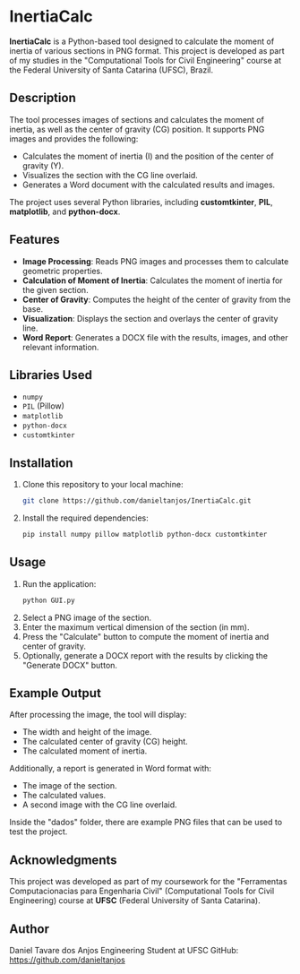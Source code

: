 # InertiaCalc

**InertiaCalc** is a Python-based tool designed to calculate the moment of inertia of various sections in PNG format. This project is developed as part of my studies in the "Computational Tools for Civil Engineering" course at the Federal University of Santa Catarina (UFSC), Brazil.

## Description

The tool processes images of sections and calculates the moment of inertia, as well as the center of gravity (CG) position. It supports PNG images and provides the following:

- Calculates the moment of inertia (I) and the position of the center of gravity (Y).
- Visualizes the section with the CG line overlaid.
- Generates a Word document with the calculated results and images.

The project uses several Python libraries, including **customtkinter**, **PIL**, **matplotlib**, and **python-docx**.

## Features

- **Image Processing**: Reads PNG images and processes them to calculate geometric properties.
- **Calculation of Moment of Inertia**: Calculates the moment of inertia for the given section.
- **Center of Gravity**: Computes the height of the center of gravity from the base.
- **Visualization**: Displays the section and overlays the center of gravity line.
- **Word Report**: Generates a DOCX file with the results, images, and other relevant information.

## Libraries Used

- `numpy`
- `PIL` (Pillow)
- `matplotlib`
- `python-docx`
- `customtkinter`

## Installation

1. Clone this repository to your local machine:
   ```bash
   git clone https://github.com/danieltanjos/InertiaCalc.git

2. Install the required dependencies:
   ```bash
   pip install numpy pillow matplotlib python-docx customtkinter

## Usage

1. Run the application:
   ```bash
   python GUI.py
2. Select a PNG image of the section.
3. Enter the maximum vertical dimension of the section (in mm).
4. Press the "Calculate" button to compute the moment of inertia and center of gravity.
5. Optionally, generate a DOCX report with the results by clicking the "Generate DOCX" button.

## Example Output

After processing the image, the tool will display:
- The width and height of the image.
- The calculated center of gravity (CG) height.
- The calculated moment of inertia.
  
Additionally, a report is generated in Word format with:
- The image of the section.
- The calculated values.
- A second image with the CG line overlaid.

Inside the "dados" folder, there are example PNG files that can be used to test the project.

## Acknowledgments
This project was developed as part of my coursework for the "Ferramentas Computacionacias para Engenharia Civil" (Computational Tools for Civil Engineering) course at **UFSC** (Federal University of Santa Catarina).

## Author

Daniel Tavare dos Anjos
Engineering Student at UFSC
GitHub: https://github.com/danieltanjos
